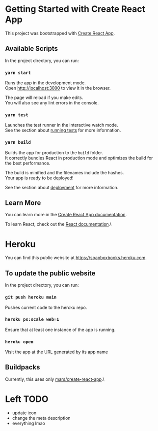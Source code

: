 # Getting Started with Create React App

This project was bootstrapped with [Create React App](https://github.com/facebook/create-react-app).

## Available Scripts

In the project directory, you can run:

### `yarn start`

Runs the app in the development mode.\
Open [http://localhost:3000](http://localhost:3000) to view it in the browser.

The page will reload if you make edits.\
You will also see any lint errors in the console.

### `yarn test`

Launches the test runner in the interactive watch mode.\
See the section about [running tests](https://facebook.github.io/create-react-app/docs/running-tests) for more information.

### `yarn build`

Builds the app for production to the `build` folder.\
It correctly bundles React in production mode and optimizes the build for the best performance.

The build is minified and the filenames include the hashes.\
Your app is ready to be deployed!

See the section about [deployment](https://facebook.github.io/create-react-app/docs/deployment) for more information.

## Learn More

You can learn more in the [Create React App documentation](https://facebook.github.io/create-react-app/docs/getting-started).

To learn React, check out the [React documentation](https://reactjs.org/).\\

# Heroku

You can find this public website at https://soapboxbooks.heroku.com.

## To update the public website

In the project directory, you can run:

### `git push heroku main`

Pushes current code to the heroku repo.

### `heroku ps:scale web=1`

Ensure that at least one instance of the app is running.

### `heroku open`

Visit the app at the URL generated by its app name

## Buildpacks

Currently, this uses only [mars/create-react-app](https://elements.heroku.com/buildpacks/mars/create-react-app-buildpack).\\

# Left TODO

- update icon
- change the meta description
- everything lmao
